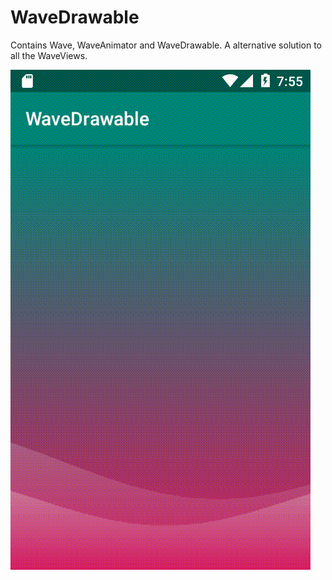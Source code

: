 # WaveDrawable
Contains Wave, WaveAnimator and WaveDrawable. A alternative solution to all the WaveViews.

![Screenshot](/screenshots/WaveDrawableRecord.gif)
